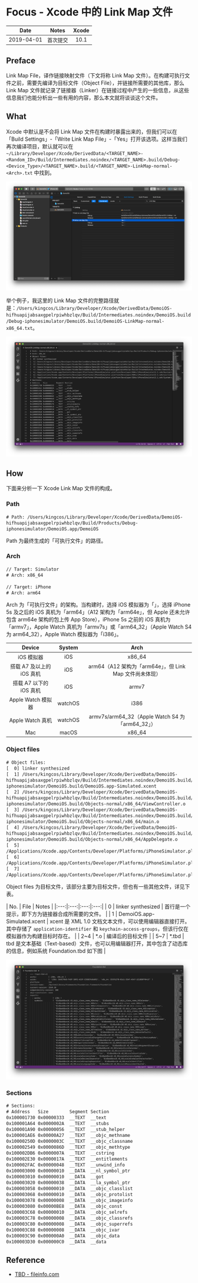 # Focus - Xcode 中的 Link Map 文件

| Date | Notes | Xcode |
|:-----:|:-----:|:-----:|
| 2019-04-01 | 首次提交 | 10.1 |

## Preface

Link Map File，译作链接映射文件（下文将称 Link Map 文件）。在构建可执行文件之前，需要先编译为目标文件（Object File），并链接所需要的其他库，那么 Link Map 文件就记录了链接器（Linker）在链接过程中产生的一些信息，从这些信息我们也能分析出一些有用的内容，那么本文就将谈谈这个文件。

## What

Xcode 中默认是不会将 Link Map 文件在构建时暴露出来的，但我们可以在「Build Settings」-「Write Link Map File」-「Yes」打开该选项。这样当我们再次编译项目，默认就可以在 `~/Library/Developer/Xcode/DerivedData/<TARGET_NAME>-<Random_ID>/Build/Intermediates.noindex/<TARGET_NAME>.build/Debug-<Device_Type>/<TARGET_NAME>.build/<TARGET_NAME>-LinkMap-normal-<Arch>.txt` 中找到。

![](1.png)

举个例子，我这里的 Link Map 文件的完整路径就是：`/Users/kingcos/Library/Developer/Xcode/DerivedData/DemoiOS-hifhuapijabsaxgpelrpiwhbzlqv/Build/Intermediates.noindex/DemoiOS.build/Debug-iphonesimulator/DemoiOS.build/DemoiOS-LinkMap-normal-x86_64.txt`。

![](2.png)

## How

下面来分析一下 Xcode Link Map 文件的构成。

### Path

```
# Path: /Users/kingcos/Library/Developer/Xcode/DerivedData/DemoiOS-hifhuapijabsaxgpelrpiwhbzlqv/Build/Products/Debug-iphonesimulator/DemoiOS.app/DemoiOS
```

Path 为最终生成的「可执行文件」的路径。

### Arch

```
// Target: Simulator
# Arch: x86_64

// Target: iPhone
# Arch: arm64
```

Arch 为「可执行文件」的架构。当构建时，选择 iOS 模拟器为「」，选择 iPhone 5s 及之后的 iOS 真机为「arm64」（A12 架构为「arm64e」，但 Apple 还未允许包含 arm64e 架构的包上传 App Store），iPhone 5s 之前的 iOS 真机为「armv7」，Apple Watch 真机为「armv7s」或「arm64_32」（Apple Watch S4 为 arm64_32），Apple Watch 模拟器为「i386」。

| Device | System | Arch |
|:---:|:---:|:---:| 
| iOS 模拟器 | iOS | x86_64 |
| 搭载 A7 及以上的 iOS 真机 | iOS | arm64（A12 架构为「arm64e」，但 Link Map 文件尚未体现） |
| 搭载 A7 以下的 iOS 真机 | iOS | armv7 |
| Apple Watch 模拟器 | watchOS | i386 |
| Apple Watch 真机 | watchOS | armv7s/arm64_32（Apple Watch S4 为「arm64_32」） |
| Mac | macOS | x86_64 |

### Object files

```
# Object files:
[  0] linker synthesized
[  1] /Users/kingcos/Library/Developer/Xcode/DerivedData/DemoiOS-hifhuapijabsaxgpelrpiwhbzlqv/Build/Intermediates.noindex/DemoiOS.build/Debug-iphonesimulator/DemoiOS.build/DemoiOS.app-Simulated.xcent
[  2] /Users/kingcos/Library/Developer/Xcode/DerivedData/DemoiOS-hifhuapijabsaxgpelrpiwhbzlqv/Build/Intermediates.noindex/DemoiOS.build/Debug-iphonesimulator/DemoiOS.build/Objects-normal/x86_64/ViewController.o
[  3] /Users/kingcos/Library/Developer/Xcode/DerivedData/DemoiOS-hifhuapijabsaxgpelrpiwhbzlqv/Build/Intermediates.noindex/DemoiOS.build/Debug-iphonesimulator/DemoiOS.build/Objects-normal/x86_64/main.o
[  4] /Users/kingcos/Library/Developer/Xcode/DerivedData/DemoiOS-hifhuapijabsaxgpelrpiwhbzlqv/Build/Intermediates.noindex/DemoiOS.build/Debug-iphonesimulator/DemoiOS.build/Objects-normal/x86_64/AppDelegate.o
[  5] /Applications/Xcode.app/Contents/Developer/Platforms/iPhoneSimulator.platform/Developer/SDKs/iPhoneSimulator12.1.sdk/System/Library/Frameworks//Foundation.framework/Foundation.tbd
[  6] /Applications/Xcode.app/Contents/Developer/Platforms/iPhoneSimulator.platform/Developer/SDKs/iPhoneSimulator12.1.sdk/usr/lib/libobjc.tbd
[  7] /Applications/Xcode.app/Contents/Developer/Platforms/iPhoneSimulator.platform/Developer/SDKs/iPhoneSimulator12.1.sdk/System/Library/Frameworks//UIKit.framework/UIKit.tbd
```

Object files 为目标文件，该部分主要为目标文件，但也有一些其他文件，详见下表。

| No. | File | Notes |
|:---:|:---:|:---:|:---:|
| 0 | linker synthesized | 首行是一个提示，即下方为链接器合成所需要的文件。 |
| 1 | DemoiOS.app-Simulated.xcent | xcent 是 XML 1.0 文档文本文件，可以使用编辑器直接打开。其中存储了 `application-identifier` 和 `keychain-access-groups`，但该行仅在模拟器作为构建目标时存在。 | 
| 2~4 | *.o | 编译后的目标文件 |
| 5~7 | *.tbd | tbd 是文本基础（Text-based）文件，也可以用编辑器打开，其中包含了动态库的信息，例如系统 Foundation.tbd 如下图 |

![](3.png)

### Sections

```
# Sections:
# Address	Size    	Segment	Section
0x100001730	0x00000333	__TEXT	__text
0x100001A64	0x0000002A	__TEXT	__stubs
0x100001A90	0x00000056	__TEXT	__stub_helper
0x100001AE6	0x00000A27	__TEXT	__objc_methname
0x10000250D	0x0000003C	__TEXT	__objc_classname
0x100002549	0x0000086D	__TEXT	__objc_methtype
0x100002DB6	0x0000007A	__TEXT	__cstring
0x100002E30	0x0000017A	__TEXT	__entitlements
0x100002FAC	0x00000048	__TEXT	__unwind_info
0x100003000	0x00000010	__DATA	__nl_symbol_ptr
0x100003010	0x00000010	__DATA	__got
0x100003020	0x00000038	__DATA	__la_symbol_ptr
0x100003058	0x00000010	__DATA	__objc_classlist
0x100003068	0x00000010	__DATA	__objc_protolist
0x100003078	0x00000008	__DATA	__objc_imageinfo
0x100003080	0x00000BE8	__DATA	__objc_const
0x100003C68	0x00000010	__DATA	__objc_selrefs
0x100003C78	0x00000008	__DATA	__objc_classrefs
0x100003C80	0x00000008	__DATA	__objc_superrefs
0x100003C88	0x00000008	__DATA	__objc_ivar
0x100003C90	0x000000A0	__DATA	__objc_data
0x100003D30	0x000000C0	__DATA	__data
```



## Reference

- [TBD - fileinfo.com](https://fileinfo.com/extension/tbd)